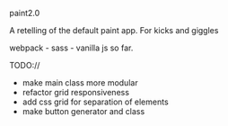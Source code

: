 paint2.0

A retelling of the default paint app. For kicks and giggles

webpack - sass - vanilla js so far. 

TODO://

- make main class more modular
- refactor grid responsiveness
- add css grid for separation of elements
- make button generator and class
